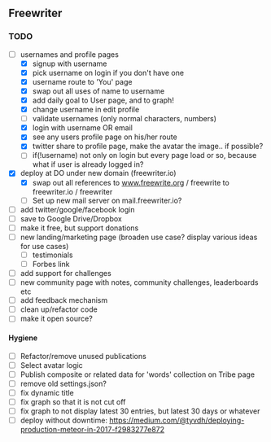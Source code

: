 ## Freewriter

### TODO
- [ ] usernames and profile pages
  - [X] signup with username
  - [X] pick username on login if you don't have one
  - [X] username route to 'You' page
  - [X] swap out all uses of name to username
  - [X] add daily goal to User page, and to graph!
  - [X] change username in edit profile
  - [ ] validate usernames (only normal characters, numbers)
  - [X] login with username OR email
  - [X] see any users profile page on his/her route
  - [X] twitter share to profile page, make the avatar the image.. if possible?
  - [ ] if(!username) not only on login but every page load or so, because what if user is already logged in?
- [X] deploy at DO under new domain (freewriter.io)
  - [X] swap out all references to www.freewrite.org / freewrite to freewriter.io / freewriter
  - [ ] Set up new mail server on mail.freewriter.io?
- [ ] add twitter/google/facebook login
- [ ] save to Google Drive/Dropbox
- [ ] make it free, but support donations
- [ ] new landing/marketing page (broaden use case? display various ideas for use cases)
  - [ ] testimonials
  - [ ] Forbes link
- [ ] add support for challenges
- [ ] new community page with notes, community challenges, leaderboards etc
- [ ] add feedback mechanism
- [ ] clean up/refactor code
- [ ] make it open source?

#### Hygiene
- [ ] Refactor/remove unused publications
- [ ] Select avatar logic
- [ ] Publish composite or related data for 'words' collection on Tribe page
- [ ] remove old settings.json?
- [ ] fix dynamic title
- [ ] fix graph so that it is not cut off
- [ ] fix graph to not display latest 30 entries, but latest 30 days or whatever
- [ ] deploy without downtime: https://medium.com/@tyvdh/deploying-production-meteor-in-2017-f2983277e872
